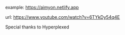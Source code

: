 example: https://aimyon.netlify.app

url: https://www.youtube.com/watch?v=6TYkDy54q4E

Special thanks to Hyperplexed
